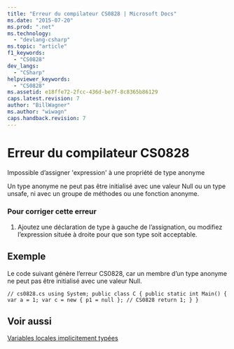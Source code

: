 ```yaml
---
title: "Erreur du compilateur CS0828 | Microsoft Docs"
ms.date: "2015-07-20"
ms.prod: ".net"
ms.technology: 
  - "devlang-csharp"
ms.topic: "article"
f1_keywords: 
  - "CS0828"
dev_langs: 
  - "CSharp"
helpviewer_keywords: 
  - "CS0828"
ms.assetid: e18ffe72-2fcc-436d-be7f-8c8365b86129
caps.latest.revision: 7
author: "BillWagner"
ms.author: "wiwagn"
caps.handback.revision: 7
---
```

# Erreur du compilateur CS0828
Impossible d’assigner 'expression' à une propriété de type anonyme  
  
 Un type anonyme ne peut pas être initialisé avec une valeur Null ou un type unsafe, ni avec un groupe de méthodes ou une fonction anonyme.  
  
### Pour corriger cette erreur  
  
1.  Ajoutez une déclaration de type à gauche de l’assignation, ou modifiez l’expression située à droite pour que son type soit acceptable.  
  
## Exemple  
 Le code suivant génère l’erreur CS0828, car un membre d’un type anonyme ne peut pas être initialisé avec une valeur Null.  
  
```  
// cs0828.cs using System; public class C { public static int Main() { var a = 1; var c = new { p1 = null }; // CS0828 return 1; } }  
```  
  
## Voir aussi  
 [Variables locales implicitement typées](../../csharp/programming-guide/classes-and-structs/implicitly-typed-local-variables.md)